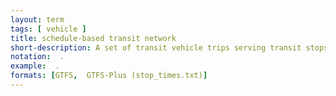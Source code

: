 ```yaml
---
layout: term
tags: [ vehicle ]
title: schedule-based transit network
short-description: A set of transit vehicle trips serving transit stops using a specified schedule.
notation:  .
example:  .
formats: [GTFS,  GTFS-Plus (stop_times.txt)]
---
```

